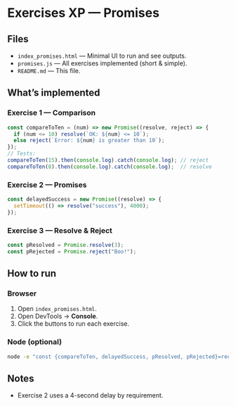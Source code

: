 # Exercises XP — Promises

## Files
- `index_promises.html` — Minimal UI to run and see outputs.
- `promises.js` — All exercises implemented (short & simple).
- `README.md` — This file.

## What’s implemented
### Exercise 1 — Comparison
```js
const compareToTen = (num) => new Promise((resolve, reject) => {
  if (num <= 10) resolve(`OK: ${num} <= 10`);
  else reject(`Error: ${num} is greater than 10`);
});
// Tests:
compareToTen(15).then(console.log).catch(console.log); // reject
compareToTen(8).then(console.log).catch(console.log);  // resolve
```

### Exercise 2 — Promises
```js
const delayedSuccess = new Promise((resolve) => {
  setTimeout(() => resolve("success"), 4000);
});
```

### Exercise 3 — Resolve & Reject
```js
const pResolved = Promise.resolve(3);
const pRejected = Promise.reject("Boo!");
```

## How to run
### Browser
1. Open `index_promises.html`.
2. Open DevTools → **Console**.
3. Click the buttons to run each exercise.

### Node (optional)
```bash
node -e "const {compareToTen, delayedSuccess, pResolved, pRejected}=require('./promises.js'); compareToTen(8).then(console.log); compareToTen(15).catch(console.log); pResolved.then(console.log); pRejected.catch(console.log); delayedSuccess.then(console.log);"
```

## Notes
- Exercise 2 uses a 4-second delay by requirement.
